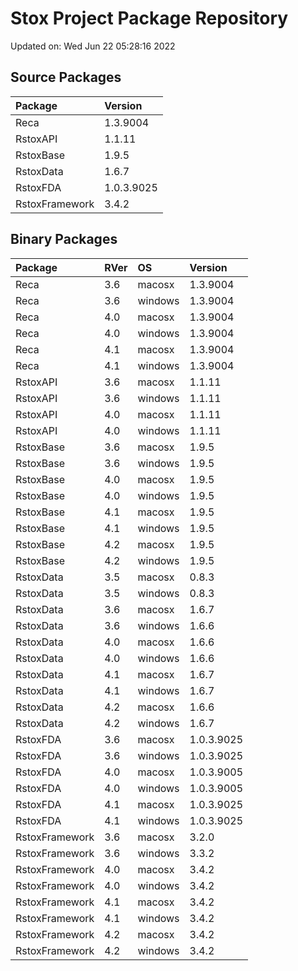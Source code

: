 # Stox Project Package Repository


Updated on: Wed Jun 22 05:28:16 2022
## Source Packages

|Package        |Version    |
|:--------------|:----------|
|Reca           |1.3.9004   |
|RstoxAPI       |1.1.11     |
|RstoxBase      |1.9.5      |
|RstoxData      |1.6.7      |
|RstoxFDA       |1.0.3.9025 |
|RstoxFramework |3.4.2      |

## Binary Packages

|Package        |RVer |OS      |Version    |
|:--------------|:----|:-------|:----------|
|Reca           |3.6  |macosx  |1.3.9004   |
|Reca           |3.6  |windows |1.3.9004   |
|Reca           |4.0  |macosx  |1.3.9004   |
|Reca           |4.0  |windows |1.3.9004   |
|Reca           |4.1  |macosx  |1.3.9004   |
|Reca           |4.1  |windows |1.3.9004   |
|RstoxAPI       |3.6  |macosx  |1.1.11     |
|RstoxAPI       |3.6  |windows |1.1.11     |
|RstoxAPI       |4.0  |macosx  |1.1.11     |
|RstoxAPI       |4.0  |windows |1.1.11     |
|RstoxBase      |3.6  |macosx  |1.9.5      |
|RstoxBase      |3.6  |windows |1.9.5      |
|RstoxBase      |4.0  |macosx  |1.9.5      |
|RstoxBase      |4.0  |windows |1.9.5      |
|RstoxBase      |4.1  |macosx  |1.9.5      |
|RstoxBase      |4.1  |windows |1.9.5      |
|RstoxBase      |4.2  |macosx  |1.9.5      |
|RstoxBase      |4.2  |windows |1.9.5      |
|RstoxData      |3.5  |macosx  |0.8.3      |
|RstoxData      |3.5  |windows |0.8.3      |
|RstoxData      |3.6  |macosx  |1.6.7      |
|RstoxData      |3.6  |windows |1.6.6      |
|RstoxData      |4.0  |macosx  |1.6.6      |
|RstoxData      |4.0  |windows |1.6.6      |
|RstoxData      |4.1  |macosx  |1.6.7      |
|RstoxData      |4.1  |windows |1.6.7      |
|RstoxData      |4.2  |macosx  |1.6.6      |
|RstoxData      |4.2  |windows |1.6.7      |
|RstoxFDA       |3.6  |macosx  |1.0.3.9025 |
|RstoxFDA       |3.6  |windows |1.0.3.9025 |
|RstoxFDA       |4.0  |macosx  |1.0.3.9005 |
|RstoxFDA       |4.0  |windows |1.0.3.9005 |
|RstoxFDA       |4.1  |macosx  |1.0.3.9025 |
|RstoxFDA       |4.1  |windows |1.0.3.9025 |
|RstoxFramework |3.6  |macosx  |3.2.0      |
|RstoxFramework |3.6  |windows |3.3.2      |
|RstoxFramework |4.0  |macosx  |3.4.2      |
|RstoxFramework |4.0  |windows |3.4.2      |
|RstoxFramework |4.1  |macosx  |3.4.2      |
|RstoxFramework |4.1  |windows |3.4.2      |
|RstoxFramework |4.2  |macosx  |3.4.2      |
|RstoxFramework |4.2  |windows |3.4.2      |
